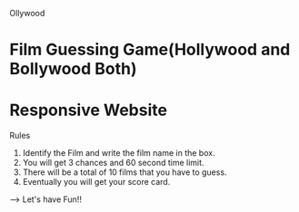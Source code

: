 Ollywood
# Film Guessing Game(Hollywood and Bollywood Both)
# Responsive Website

Rules
1. Identify the Film and write the film name in the box.
2. You will get 3 chances and 60 second time limit.
3. There will be a total of 10 films that you have to guess.
4. Eventually you will get your score card.

--> Let's have Fun!!

